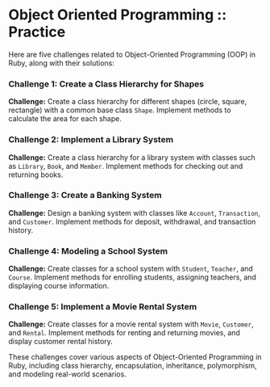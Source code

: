 
# Object Oriented Programming :: Practice

Here are five challenges related to Object-Oriented Programming (OOP) in Ruby, along with their solutions:

### Challenge 1: Create a Class Hierarchy for Shapes

**Challenge:**
Create a class hierarchy for different shapes (circle, square, rectangle) with a common base class `Shape`. Implement methods to calculate the area for each shape.



### Challenge 2: Implement a Library System

**Challenge:**
Create a class hierarchy for a library system with classes such as `Library`, `Book`, and `Member`. Implement methods for checking out and returning books.



### Challenge 3: Create a Banking System

**Challenge:**
Design a banking system with classes like `Account`, `Transaction`, and `Customer`. Implement methods for deposit, withdrawal, and transaction history.



### Challenge 4: Modeling a School System

**Challenge:**
Create classes for a school system with `Student`, `Teacher`, and `Course`. Implement methods for enrolling students, assigning teachers, and displaying course information.



### Challenge 5: Implement a Movie Rental System

**Challenge:**
Create classes for a movie rental system with `Movie`, `Customer`, and `Rental`. Implement methods for renting and returning movies, and display customer rental history.



These challenges cover various aspects of Object-Oriented Programming in Ruby, including class hierarchy, encapsulation, inheritance, polymorphism, and modeling real-world scenarios.
